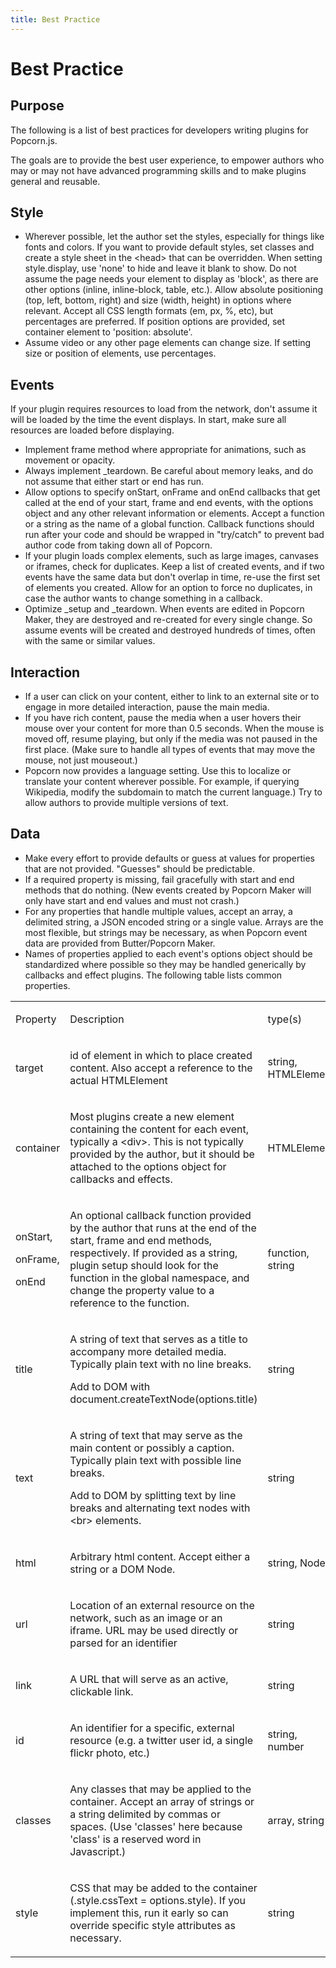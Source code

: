```yaml
---
title: Best Practice
---
```

# Best Practice #

## Purpose ##

The following is a list of best practices for developers writing plugins for Popcorn.js. 

The goals are to provide the best user experience, to empower authors who may or may not have advanced programming skills and to make plugins general and reusable.

## Style ##

* Wherever possible, let the author set the styles, especially for things like fonts and colors. If you want to provide default styles, set classes and create a style sheet in the &lt;head&gt; that can be overridden. When setting style.display, use 'none' to hide and leave it blank to show. Do not assume the page needs your element to display as 'block', as there are other options (inline, inline-block, table, etc.). Allow absolute positioning (top, left, bottom, right) and size (width, height) in options where relevant. Accept all CSS length formats (em, px, %, etc), but percentages are preferred. If position options are provided, set container element to 'position: absolute'.
* Assume video or any other page elements can change size. If setting size or position of elements, use percentages.

## Events ##

If your plugin requires resources to load from the network, don't assume it will be loaded by the time the event displays. In start, make sure all resources are loaded before displaying.

* Implement frame method where appropriate for animations, such as movement or opacity.
* Always implement \_teardown. Be careful about memory leaks, and do not assume that either start or end has run.
* Allow options to specify onStart, onFrame and onEnd callbacks that get called at the end of your start, frame and end events, with the options object and any other relevant information or elements. Accept a function or a string as the name of a global function. Callback functions should run after your code and should be wrapped in "try/catch" to prevent bad author code from taking down all of Popcorn.
* If your plugin loads complex elements, such as large images, canvases or iframes, check for duplicates.  Keep a list of created events, and if two events have the same data but don't overlap in time, re-use the first set of elements you created.  Allow for an option to force no duplicates, in case the author wants to change something in a callback.
* Optimize _setup and _teardown. When events are edited in Popcorn Maker, they are destroyed and re-created for every single change. So assume events will be created and destroyed hundreds of times, often with the same or similar values.

## Interaction ##

* If a user can click on your content, either to link to an external site or to engage in more detailed interaction, pause the main media.
* If you have rich content, pause the media when a user hovers their mouse over your content for more than 0.5 seconds. When the mouse is moved off, resume playing, but only if the media was not paused in the first place. (Make sure to handle all types of events that may move the mouse, not just mouseout.)
* Popcorn now provides a language setting. Use this to localize or translate your content wherever possible. For example, if querying Wikipedia, modify the subdomain to match the current language.) Try to allow authors to provide multiple versions of text.

## Data ##

* Make every effort to provide defaults or guess at values for properties that are not provided. "Guesses" should be predictable.
* If a required property is missing, fail gracefully with start and end methods that do nothing. (New events created by Popcorn Maker will only have start and end values and must not crash.)
* For any properties that handle multiple values, accept an array, a delimited string, a JSON encoded string or a single value. Arrays are the most flexible, but strings may be necessary, as when Popcorn event data are provided from Butter/Popcorn Maker.
* Names of properties applied to each event's options object should be standardized where possible so they may be handled generically by callbacks and effect plugins. The following table lists common properties.

<table cellpadding="0" cellspacing="0" class="c15"><tbody><tr><td class="c5"><p class="c0"><span class="c13">Property</span></p></td><td class="c11"><p class="c0"><span class="c13">Description</span></p></td><td class="c1"><p class="c0"><span class="c13">type(s)</span></p></td></tr><tr><td class="c5"><p class="c0"><span class="c6">target</span></p></td><td class="c11"><p class="c0"><span>id of element in which to place created content. Also accept a reference to the actual HTMLElement</span></p></td><td class="c1"><p class="c0"><span>string, HTMLElement</span></p></td></tr><tr><td class="c5"><p class="c0"><span class="c6">container</span></p></td><td class="c11"><p class="c0"><span>Most plugins create a new element containing the content for each event, typically a </span><span class="c6">&lt;div&gt;</span><span>. This is not typically provided by the author, but it should be attached to the options object for callbacks and effects.</span></p></td><td class="c1"><p class="c0"><span>HTMLElement</span></p></td></tr><tr><td class="c5"><p class="c0"><span class="c6">onStart,</span></p><p class="c0"><span class="c6">onFrame,</span></p><p class="c0"><span class="c6">onEnd</span></p></td><td class="c11"><p class="c0"><span>An optional callback function provided by the author that runs at the end of the start, frame and end methods, respectively. If provided as a string, plugin setup should look for the function in the global namespace, and change the property value to a reference to the function.</span></p></td><td class="c1"><p class="c0"><span>function, string</span></p></td></tr><tr><td class="c5"><p class="c0"><span class="c6">title</span></p></td><td class="c11"><p class="c0"><span>A string of text that serves as a title to accompany more detailed media. Typically plain text with no line breaks.</span></p><p class="c0 c10"><span></span></p><p class="c0"><span>Add to DOM with </span><span class="c6">document.createTextNode(options.title)</span></p></td><td class="c1"><p class="c0"><span>string</span></p></td></tr><tr><td class="c5"><p class="c0"><span class="c6">text</span></p></td><td class="c11"><p class="c0"><span>A string of text that may serve as the main content or possibly a caption. Typically plain text with possible line breaks.</span></p><p class="c0 c10"><span></span></p><p class="c0"><span>Add to DOM by splitting text by line breaks and alternating text nodes with </span><span class="c6">&lt;br&gt;</span><span> elements.</span></p></td><td class="c1"><p class="c0"><span>string</span></p></td></tr><tr><td class="c5"><p class="c0"><span class="c6">html</span></p></td><td class="c11"><p class="c0"><span>Arbitrary html content. Accept either a string or a DOM Node.</span></p></td><td class="c1"><p class="c0"><span>string, Node</span></p></td></tr><tr><td class="c5"><p class="c0"><span class="c6">url</span></p></td><td class="c11"><p class="c0"><span>Location of an external resource on the network, such as an image or an iframe. URL may be used directly or parsed for an identifier</span></p></td><td class="c1"><p class="c0"><span>string</span></p></td></tr><tr><td class="c5"><p class="c0"><span class="c6">link</span></p></td><td class="c11"><p class="c0"><span>A URL that will serve as an active, clickable link.</span></p></td><td class="c1"><p class="c0"><span>string</span></p></td></tr><tr><td class="c5"><p class="c0"><span class="c6">id</span></p></td><td class="c11"><p class="c0"><span>An identifier for a specific, external resource (e.g. a twitter user id, a single flickr photo, etc.)</span></p></td><td class="c1"><p class="c0"><span>string, number</span></p></td></tr><tr><td class="c5"><p class="c0"><span class="c6">classes</span></p></td><td class="c11"><p class="c0"><span>Any classes that may be applied to the container. Accept an array of strings or a string delimited by commas or spaces. (Use 'classes' here because 'class' is a reserved word in Javascript.)</span></p></td><td class="c1"><p class="c0"><span>array, string</span></p></td></tr><tr><td class="c5"><p class="c0"><span class="c6">style</span></p></td><td class="c11"><p class="c0"><span>CSS that may be added to the container (</span><span class="c6">.style.cssText = options.style</span><span>). If you implement this, run it early so can override specific style attributes as necessary.</span></p></td><td class="c1"><p class="c0"><span>string</span></p></td></tr></tbody></table>
